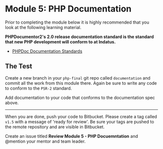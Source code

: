 # Module 5: PHP Documentation

Prior to completing the module below it is highly recommended that you look at the following learning material.

**PHPDocumentor2's 2.0 release documentation standard is the standard that new PHP development will conform to at Indatus.**

* [PHPDoc Documentation Standards](https://github.com/phpDocumentor/phpDocumentor2/blob/v2.0.0/docs/PSR.md)


## The Test


Create a new branch in your `php-final` git repo called `documentation` and commit all the work from this module there.  Again be sure to write any code to conform to the `PSR-2` standard.

Add documentation to your code that conforms to the documentation spec above.

----------

When you are done, push your code to Bitbucket.  Please create a tag called `v1.5` with a message of 'ready for review'.  Be sure your tags are pushed to the remote repository and are visible in Bitbucket.

Create an issue titled **Review Module 5 - PHP Docuemntation** and @mention your mentor and team leader.